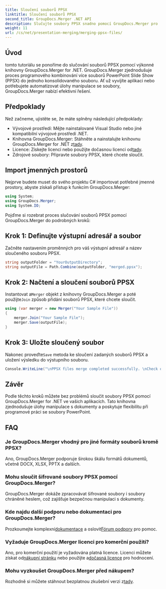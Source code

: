 ```yaml
---
title: Sloučení souborů PPSX
linktitle: Sloučení souborů PPSX
second_title: GroupDocs.Merger .NET API
description: Slučujte soubory PPSX snadno pomocí GroupDocs.Merger pro .NET. Postupujte podle našeho podrobného průvodce pro automatizaci úloh slučování souborů! Vylepšete svůj pracovní postup správy dokumentů.
weight: 11
url: /cs/net/presentation-merging/merging-ppsx-files/
---
```

## Úvod
tomto tutoriálu se ponoříme do slučování souborů PPSX pomocí výkonné knihovny GroupDocs.Merger for .NET. GroupDocs.Merger zjednodušuje proces programového kombinování více souborů PowerPoint Slide Show (PPSX) do jednoho konsolidovaného souboru. Ať už vyvíjíte aplikaci nebo potřebujete automatizovat úlohy manipulace se soubory, GroupDocs.Merger nabízí efektivní řešení.
## Předpoklady
Než začneme, ujistěte se, že máte splněny následující předpoklady:
- Vývojové prostředí: Mějte nainstalované Visual Studio nebo jiné kompatibilní vývojové prostředí .NET.
-  Knihovna GroupDocs.Merger: Stáhněte a nainstalujte knihovnu GroupDocs.Merger for .NET z[tady](https://releases.groupdocs.com/merger/net/).
-  Licence: Získejte licenci nebo použijte dočasnou licenci od[tady](https://purchase.groupdocs.com/temporary-license/).
- Zdrojové soubory: Připravte soubory PPSX, které chcete sloučit.

## Import jmenných prostorů
Nejprve budete muset do svého projektu C# importovat potřebné jmenné prostory, abyste získali přístup k funkcím GroupDocs.Merger:
```csharp
using System; 
using GroupDocs.Merger;
using System.IO;
```

Pojďme si rozebrat proces slučování souborů PPSX pomocí GroupDocs.Merger do podrobných kroků:
## Krok 1: Definujte výstupní adresář a soubor
Začněte nastavením proměnných pro váš výstupní adresář a název sloučeného souboru PPSX.
```csharp
string outputFolder = "YourOutputDirectory";
string outputFile = Path.Combine(outputFolder, "merged.ppsx");
```
## Krok 2: Načtení a sloučení souborů PPSX
 Instantovat a`Merger` objekt z knihovny GroupDocs.Merger a poté použijte`Join` způsob přidání souborů PPSX, které chcete sloučit.
```csharp
using (var merger = new Merger("Your Sample File"))
{
    merger.Join("Your Sample File");
    merger.Save(outputFile);
}
```
## Krok 3: Uložte sloučený soubor
 Nakonec proveďte`Save` metoda ke sloučení zadaných souborů PPSX a uložení výsledku do výstupního souboru.
```csharp
Console.WriteLine("\nPPSX files merge completed successfully. \nCheck output in {0}", outputFolder);
```

## Závěr
Podle těchto kroků můžete bez problémů sloučit soubory PPSX pomocí GroupDocs.Merger for .NET ve vašich aplikacích. Tato knihovna zjednodušuje úlohy manipulace s dokumenty a poskytuje flexibilitu při programové práci se soubory PowerPoint.

## FAQ
### Je GroupDocs.Merger vhodný pro jiné formáty souborů kromě PPSX?
Ano, GroupDocs.Merger podporuje širokou škálu formátů dokumentů, včetně DOCX, XLSX, PPTX a dalších.
### Mohu sloučit šifrované soubory PPSX pomocí GroupDocs.Merger?
GroupDocs.Merger dokáže zpracovávat šifrované soubory i soubory chráněné heslem, což zajišťuje bezpečnou manipulaci s dokumenty.
### Kde najdu další podporu nebo dokumentaci pro GroupDocs.Merger?
 Prozkoumejte komplexní[dokumentace](https://tutorials.groupdocs.com/merger/net/) a oslovit[Fórum podpory](https://forum.groupdocs.com/c/merger/32) pro pomoc.
### Vyžaduje GroupDocs.Merger licenci pro komerční použití?
 Ano, pro komerční použití je vyžadována platná licence. Licenci můžete získat od[nákupní stránku](https://purchase.groupdocs.com/buy) nebo použijte a[dočasná licence](https://purchase.groupdocs.com/temporary-license/) pro hodnocení.
### Mohu vyzkoušet GroupDocs.Merger před nákupem?
 Rozhodně si můžete stáhnout bezplatnou zkušební verzi z[tady](https://releases.groupdocs.com/).